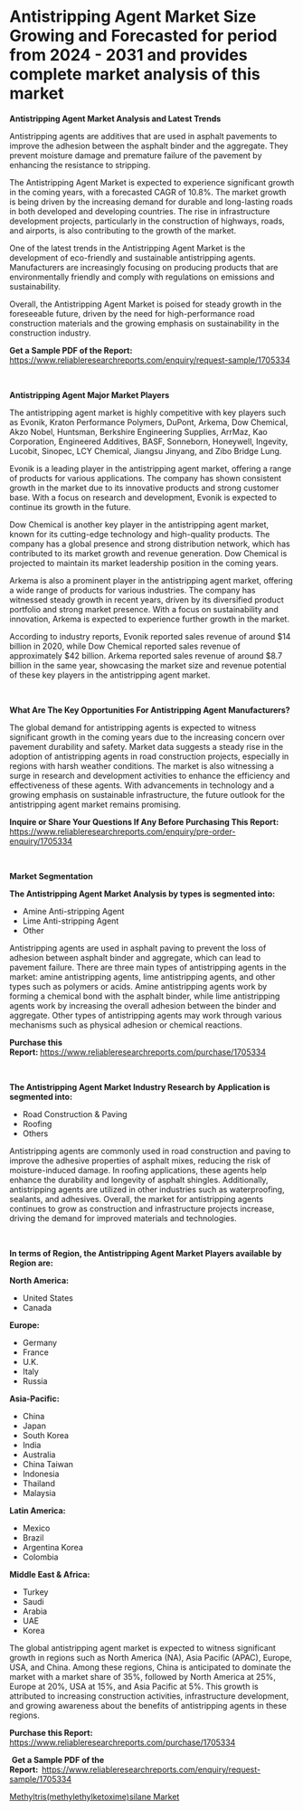 <p><h1>Antistripping Agent Market Size Growing and Forecasted for period from 2024 - 2031 and provides complete market analysis of this market</h1></p><p><strong>Antistripping Agent Market Analysis and Latest Trends</strong></p>
<p><p>Antistripping agents are additives that are used in asphalt pavements to improve the adhesion between the asphalt binder and the aggregate. They prevent moisture damage and premature failure of the pavement by enhancing the resistance to stripping.</p><p>The Antistripping Agent Market is expected to experience significant growth in the coming years, with a forecasted CAGR of 10.8%. The market growth is being driven by the increasing demand for durable and long-lasting roads in both developed and developing countries. The rise in infrastructure development projects, particularly in the construction of highways, roads, and airports, is also contributing to the growth of the market.</p><p>One of the latest trends in the Antistripping Agent Market is the development of eco-friendly and sustainable antistripping agents. Manufacturers are increasingly focusing on producing products that are environmentally friendly and comply with regulations on emissions and sustainability.</p><p>Overall, the Antistripping Agent Market is poised for steady growth in the foreseeable future, driven by the need for high-performance road construction materials and the growing emphasis on sustainability in the construction industry.</p></p>
<p><strong>Get a Sample PDF of the Report:&nbsp;</strong> <a href="https://www.reliableresearchreports.com/enquiry/request-sample/1705334">https://www.reliableresearchreports.com/enquiry/request-sample/1705334</a></p>
<p>&nbsp;</p>
<p><strong>Antistripping Agent Major Market Players</strong></p>
<p><p>The antistripping agent market is highly competitive with key players such as Evonik, Kraton Performance Polymers, DuPont, Arkema, Dow Chemical, Akzo Nobel, Huntsman, Berkshire Engineering Supplies, ArrMaz, Kao Corporation, Engineered Additives, BASF, Sonneborn, Honeywell, Ingevity, Lucobit, Sinopec, LCY Chemical, Jiangsu Jinyang, and Zibo Bridge Lung.</p><p>Evonik is a leading player in the antistripping agent market, offering a range of products for various applications. The company has shown consistent growth in the market due to its innovative products and strong customer base. With a focus on research and development, Evonik is expected to continue its growth in the future.</p><p>Dow Chemical is another key player in the antistripping agent market, known for its cutting-edge technology and high-quality products. The company has a global presence and strong distribution network, which has contributed to its market growth and revenue generation. Dow Chemical is projected to maintain its market leadership position in the coming years.</p><p>Arkema is also a prominent player in the antistripping agent market, offering a wide range of products for various industries. The company has witnessed steady growth in recent years, driven by its diversified product portfolio and strong market presence. With a focus on sustainability and innovation, Arkema is expected to experience further growth in the market.</p><p>According to industry reports, Evonik reported sales revenue of around $14 billion in 2020, while Dow Chemical reported sales revenue of approximately $42 billion. Arkema reported sales revenue of around $8.7 billion in the same year, showcasing the market size and revenue potential of these key players in the antistripping agent market.</p></p>
<p>&nbsp;</p>
<p><strong>What Are The Key Opportunities For Antistripping Agent Manufacturers?</strong></p>
<p><p>The global demand for antistripping agents is expected to witness significant growth in the coming years due to the increasing concern over pavement durability and safety. Market data suggests a steady rise in the adoption of antistripping agents in road construction projects, especially in regions with harsh weather conditions. The market is also witnessing a surge in research and development activities to enhance the efficiency and effectiveness of these agents. With advancements in technology and a growing emphasis on sustainable infrastructure, the future outlook for the antistripping agent market remains promising.</p></p>
<p><strong>Inquire or Share Your Questions If Any Before Purchasing This Report:</strong> <a href="https://www.reliableresearchreports.com/enquiry/pre-order-enquiry/1705334">https://www.reliableresearchreports.com/enquiry/pre-order-enquiry/1705334</a></p>
<p>&nbsp;</p>
<p><strong>Market Segmentation</strong></p>
<p><strong>The Antistripping Agent Market Analysis by types is segmented into:</strong></p>
<p><ul><li>Amine Anti-stripping Agent</li><li>Lime Anti-stripping Agent</li><li>Other</li></ul></p>
<p><p>Antistripping agents are used in asphalt paving to prevent the loss of adhesion between asphalt binder and aggregate, which can lead to pavement failure. There are three main types of antistripping agents in the market: amine antistripping agents, lime antistripping agents, and other types such as polymers or acids. Amine antistripping agents work by forming a chemical bond with the asphalt binder, while lime antistripping agents work by increasing the overall adhesion between the binder and aggregate. Other types of antistripping agents may work through various mechanisms such as physical adhesion or chemical reactions.</p></p>
<p><strong>Purchase this Report:&nbsp;</strong><a href="https://www.reliableresearchreports.com/purchase/1705334">https://www.reliableresearchreports.com/purchase/1705334</a></p>
<p>&nbsp;</p>
<p><strong>The Antistripping Agent Market Industry Research by Application is segmented into:</strong></p>
<p><ul><li>Road Construction & Paving</li><li>Roofing</li><li>Others</li></ul></p>
<p><p>Antistripping agents are commonly used in road construction and paving to improve the adhesive properties of asphalt mixes, reducing the risk of moisture-induced damage. In roofing applications, these agents help enhance the durability and longevity of asphalt shingles. Additionally, antistripping agents are utilized in other industries such as waterproofing, sealants, and adhesives. Overall, the market for antistripping agents continues to grow as construction and infrastructure projects increase, driving the demand for improved materials and technologies.</p></p>
<p>&nbsp;</p>
<p><strong>In terms of Region, the Antistripping Agent Market Players available by Region are:</strong></p>
<p>
    <p> <strong> North America: </strong>
        <ul>
            <li>United States</li>
            <li>Canada</li>
        </ul>
        </p> 
    <p> <strong> Europe: </strong>
        <ul>
            <li>Germany</li>
            <li>France</li>
            <li>U.K.</li>
            <li>Italy</li>
            <li>Russia</li>
        </ul>
        </p> 
    <p> <strong> Asia-Pacific: </strong>
        <ul>
            <li>China</li>
            <li>Japan</li>
            <li>South Korea</li>
            <li>India</li>
            <li>Australia</li>
            <li>China Taiwan</li>
            <li>Indonesia</li>
            <li>Thailand</li>
            <li>Malaysia</li>
        </ul>
        </p> 
    <p> <strong> Latin America: </strong>
        <ul>
            <li>Mexico</li>
            <li>Brazil</li>
            <li>Argentina Korea</li>
            <li>Colombia</li>
        </ul>
        </p> 
    <p> <strong> Middle East & Africa: </strong>
        <ul>
            <li>Turkey</li>
            <li>Saudi</li>
            <li>Arabia</li>
            <li>UAE</li>
            <li>Korea</li>
        </ul>
    </p>
    </p>
<p><p>The global antistripping agent market is expected to witness significant growth in regions such as North America (NA), Asia Pacific (APAC), Europe, USA, and China. Among these regions, China is anticipated to dominate the market with a market share of 35%, followed by North America at 25%, Europe at 20%, USA at 15%, and Asia Pacific at 5%. This growth is attributed to increasing construction activities, infrastructure development, and growing awareness about the benefits of antistripping agents in these regions.</p></p>
<p><strong>Purchase this Report: </strong><a href="https://www.reliableresearchreports.com/purchase/1705334">https://www.reliableresearchreports.com/purchase/1705334</a></p>
<p>&nbsp;<strong>Get a Sample PDF of the Report:&nbsp;&nbsp;</strong><a href="https://www.reliableresearchreports.com/enquiry/request-sample/1705334">https://www.reliableresearchreports.com/enquiry/request-sample/1705334</a></p>
<p><strong></strong></p>
<p><p><a href="https://github.com/cecuraprangm/Market-Research-Report-List-1/blob/main/methyltrismethylethylketoximesilane-market.md">Methyltris(methylethylketoxime)silane Market</a></p></p>